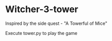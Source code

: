 # Witcher-3-tower

Inspired by the side quest - "A Towerful of Mice"

Execute tower.py to play the game
